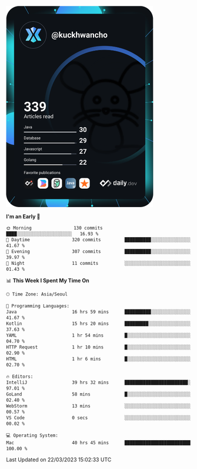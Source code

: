 <a href="https://app.daily.dev/kuckhwancho"><img src="https://github.com/kuckjwi0928/kuckjwi0928/blob/master/devcard.svg" width="400" alt="Kuckjwi Devcard"/></a>

<!--START_SECTION:waka-->
**I'm an Early 🐤** 

```text
🌞 Morning                130 commits         ████░░░░░░░░░░░░░░░░░░░░░   16.93 % 
🌆 Daytime                320 commits         ██████████░░░░░░░░░░░░░░░   41.67 % 
🌃 Evening                307 commits         ██████████░░░░░░░░░░░░░░░   39.97 % 
🌙 Night                  11 commits          ░░░░░░░░░░░░░░░░░░░░░░░░░   01.43 % 
```


📊 **This Week I Spent My Time On** 

```text
🕑︎ Time Zone: Asia/Seoul

💬 Programming Languages: 
Java                     16 hrs 59 mins      ██████████░░░░░░░░░░░░░░░   41.67 % 
Kotlin                   15 hrs 20 mins      █████████░░░░░░░░░░░░░░░░   37.63 % 
YAML                     1 hr 54 mins        █░░░░░░░░░░░░░░░░░░░░░░░░   04.70 % 
HTTP Request             1 hr 10 mins        █░░░░░░░░░░░░░░░░░░░░░░░░   02.90 % 
HTML                     1 hr 6 mins         █░░░░░░░░░░░░░░░░░░░░░░░░   02.70 % 

🔥 Editors: 
IntelliJ                 39 hrs 32 mins      ████████████████████████░   97.01 % 
GoLand                   58 mins             █░░░░░░░░░░░░░░░░░░░░░░░░   02.40 % 
WebStorm                 13 mins             ░░░░░░░░░░░░░░░░░░░░░░░░░   00.57 % 
VS Code                  0 secs              ░░░░░░░░░░░░░░░░░░░░░░░░░   00.02 % 

💻 Operating System: 
Mac                      40 hrs 45 mins      █████████████████████████   100.00 % 
```


 Last Updated on 22/03/2023 15:02:33 UTC
<!--END_SECTION:waka-->
